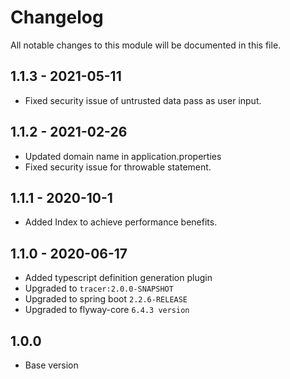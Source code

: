 # Changelog
All notable changes to this module will be documented in this file.

## 1.1.3 - 2021-05-11

- Fixed security issue of untrusted data pass as user input.

## 1.1.2 - 2021-02-26

- Updated domain name in application.properties
- Fixed security issue for throwable statement.

## 1.1.1 - 2020-10-1

- Added Index to achieve performance benefits.

## 1.1.0 - 2020-06-17
   
- Added typescript definition generation plugin
- Upgraded to `tracer:2.0.0-SNAPSHOT`
- Upgraded to spring boot `2.2.6-RELEASE`
- Upgraded to flyway-core `6.4.3 version`

## 1.0.0

- Base version

